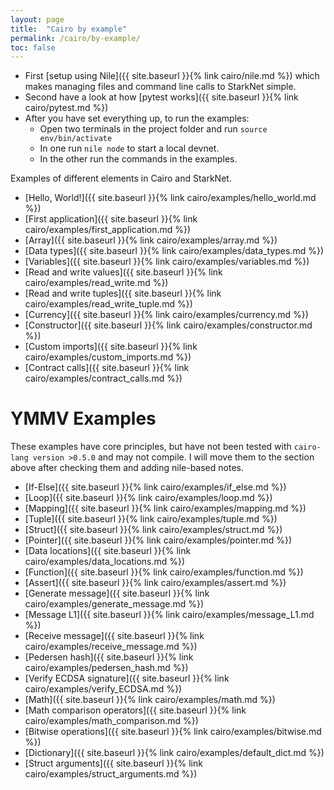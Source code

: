 ```yaml
---
layout: page
title:  "Cairo by example"
permalink: /cairo/by-example/
toc: false
---
```



- First [setup using Nile]({{ site.baseurl }}{% link cairo/nile.md %}) which
makes managing files and command line calls to StarkNet simple.
- Second have a look at how [pytest works]({{ site.baseurl }}{% link cairo/pytest.md %})
- After you have set everything up, to run the examples:
    - Open two terminals in the project folder and run `source env/bin/activate`
    - In one run `nile node` to start a local devnet.
    - In the other run the commands in the examples.

Examples of different elements in Cairo and StarkNet.

- [Hello, World!]({{ site.baseurl }}{% link cairo/examples/hello_world.md %})
- [First application]({{ site.baseurl }}{% link cairo/examples/first_application.md %})
- [Array]({{ site.baseurl }}{% link cairo/examples/array.md %})
- [Data types]({{ site.baseurl }}{% link cairo/examples/data_types.md %})
- [Variables]({{ site.baseurl }}{% link cairo/examples/variables.md %})
- [Read and write values]({{ site.baseurl }}{% link cairo/examples/read_write.md %})
- [Read and write tuples]({{ site.baseurl }}{% link cairo/examples/read_write_tuple.md %})
- [Currency]({{ site.baseurl }}{% link cairo/examples/currency.md %})
- [Constructor]({{ site.baseurl }}{% link cairo/examples/constructor.md %})
- [Custom imports]({{ site.baseurl }}{% link cairo/examples/custom_imports.md %})
- [Contract calls]({{ site.baseurl }}{% link cairo/examples/contract_calls.md %})

# YMMV Examples

These examples have core principles, but have not been tested with
`cairo-lang version >0.5.0` and may not compile. I will move them to the
section above after checking them and adding nile-based notes.

- [If-Else]({{ site.baseurl }}{% link cairo/examples/if_else.md %})
- [Loop]({{ site.baseurl }}{% link cairo/examples/loop.md %})
- [Mapping]({{ site.baseurl }}{% link cairo/examples/mapping.md %})
- [Tuple]({{ site.baseurl }}{% link cairo/examples/tuple.md %})
- [Struct]({{ site.baseurl }}{% link cairo/examples/struct.md %})
- [Pointer]({{ site.baseurl }}{% link cairo/examples/pointer.md %})
- [Data locations]({{ site.baseurl }}{% link cairo/examples/data_locations.md %})
- [Function]({{ site.baseurl }}{% link cairo/examples/function.md %})
- [Assert]({{ site.baseurl }}{% link cairo/examples/assert.md %})
- [Generate message]({{ site.baseurl }}{% link cairo/examples/generate_message.md %})
- [Message L1]({{ site.baseurl }}{% link cairo/examples/message_L1.md %})
- [Receive message]({{ site.baseurl }}{% link cairo/examples/receive_message.md %})
- [Pedersen hash]({{ site.baseurl }}{% link cairo/examples/pedersen_hash.md %})
- [Verify ECDSA signature]({{ site.baseurl }}{% link cairo/examples/verify_ECDSA.md %})
- [Math]({{ site.baseurl }}{% link cairo/examples/math.md %})
- [Math comparison operators]({{ site.baseurl }}{% link cairo/examples/math_comparison.md %})
- [Bitwise operations]({{ site.baseurl }}{% link cairo/examples/bitwise.md %})
- [Dictionary]({{ site.baseurl }}{% link cairo/examples/default_dict.md %})
- [Struct arguments]({{ site.baseurl }}{% link cairo/examples/struct_arguments.md %})
